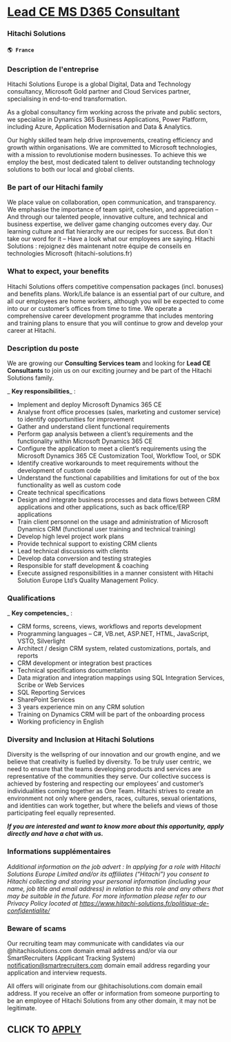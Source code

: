 # [Lead CE MS D365 Consultant](https://www.remotewlb.com/apply/lead-ce-ms-d365-consultant)  
### Hitachi Solutions  
#### `🌎 France`  

### Description de l'entreprise

Hitachi Solutions Europe is a global Digital, Data and Technology consultancy, Microsoft Gold partner and Cloud Services partner, specialising in end-to-end transformation.

As a global consultancy firm working across the private and public sectors, we specialise in Dynamics 365 Business Applications, Power Platform, including Azure, Application Modernisation and Data & Analytics.

Our highly skilled team help drive improvements, creating efficiency and growth within organisations. We are committed to Microsoft technologies, with a mission to revolutionise modern businesses. To achieve this we employ the best, most dedicated talent to deliver outstanding technology solutions to both our local and global clients.

### Be part of our Hitachi family

We place value on collaboration, open communication, and transparency. We emphasise the importance of team spirit, cohesion, and appreciation – And through our talented people, innovative culture, and technical and business expertise, we deliver game changing outcomes every day. Our learning culture and flat hierarchy are our recipes for success. But don´t take our word for it – Have a look what our employees are saying. Hitachi Solutions : rejoignez dès maintenant notre équipe de conseils en technologies Microsoft (hitachi-solutions.fr)

### What to expect, your benefits

Hitachi Solutions offers competitive compensation packages (incl. bonuses) and benefits plans. Work/Life balance is an essential part of our culture, and all our employees are home workers, although you will be expected to come into our or customer’s offices from time to time. We operate a comprehensive career development programme that includes mentoring and training plans to ensure that you will continue to grow and develop your career at Hitachi.

### Description du poste

We are growing our **Consulting Services team** and looking for **Lead CE Consultants** to join us on our exciting journey and be part of the Hitachi Solutions family.

 _ **Key responsibilities**_ :

  * Implement and deploy Microsoft Dynamics 365 CE
  * Analyse front office processes (sales, marketing and customer service) to identify opportunities for improvement
  * Gather and understand client functional requirements
  * Perform gap analysis between a client’s requirements and the functionality within Microsoft Dynamics 365 CE
  * Configure the application to meet a client’s requirements using the Microsoft Dynamics 365 CE Customization Tool, Workflow Tool, or SDK
  * Identify creative workarounds to meet requirements without the development of custom code
  * Understand the functional capabilities and limitations for out of the box functionality as well as custom code
  * Create technical specifications
  * Design and integrate business processes and data flows between CRM applications and other applications, such as back office/​ERP applications
  * Train client personnel on the usage and administration of Microsoft Dynamics CRM (functional user training and technical training)
  * Develop high level project work plans
  * Provide technical support to existing CRM clients
  * Lead technical discussions with clients
  * Develop data conversion and testing strategies
  * Responsible for staff development & coaching
  * Execute assigned responsibilities in a manner consistent with Hitachi Solution Europe Ltd’s Quality Management Policy.

### Qualifications

 _ **Key competencies**_ :

  * CRM forms, screens, views, workflows and reports development
  * Programming languages – C#, VB.net, ASP.NET, HTML, JavaScript, VSTO, Silverlight
  * Architect / design CRM system, related customizations, portals, and reports
  * CRM development or integration best practices
  * Technical specifications documentation
  * Data migration and integration mappings using SQL Integration Services, Scribe or Web Services
  * SQL Reporting Services
  * SharePoint Services
  * 3 years experience min on any CRM solution
  * Training on Dynamics CRM will be part of the onboarding process
  * Working proficiency in English

### Diversity and Inclusion at Hitachi Solutions

Diversity is the wellspring of our innovation and our growth engine, and we believe that creativity is fuelled by diversity. To be truly user centric, we need to ensure that the teams developing products and services are representative of the communities they serve. Our collective success is achieved by fostering and respecting our employees’ and customer’s individualities coming together as One Team. Hitachi strives to create an environment not only where genders, races, cultures, sexual orientations, and identities can work together, but where the beliefs and views of those participating feel equally represented.

**_If you are interested and want to know more about this opportunity, apply directly and have a chat with us._**

### Informations supplémentaires

 _Additional information on the job advert : In applying for a role with Hitachi Solutions Europe Limited and/or its affiliates (“Hitachi”) you consent to Hitachi collecting and storing your personal information (including your name, job title and email address) in relation to this role and any others that may be suitable in the future. For more information please refer to our Privacy Policy located at https://www.hitachi-solutions.fr/politique-de-confidentialite/_

### Beware of scams

Our recruiting team may communicate with candidates via our @hitachisolutions.com domain email address and/or via our SmartRecruiters (Applicant Tracking System) notification@smartrecruiters.com domain email address regarding your application and interview requests.

All offers will originate from our @hitachisolutions.com domain email address. If you receive an offer or information from someone purporting to be an employee of Hitachi Solutions from any other domain, it may not be legitimate.

  
## CLICK TO [APPLY](https://www.remotewlb.com/apply/lead-ce-ms-d365-consultant)

